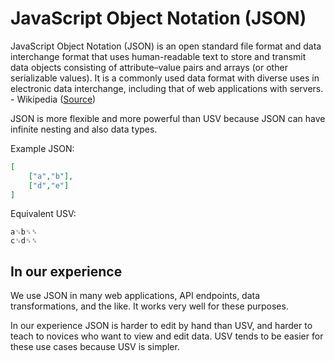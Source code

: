 # JavaScript Object Notation (JSON)

JavaScript Object Notation (JSON) is an open standard file format and data interchange format that uses human-readable text to store and transmit data objects consisting of attribute–value pairs and arrays (or other serializable values). It is a commonly used data format with diverse uses in electronic data interchange, including that of web applications with servers. - Wikipedia ([Source](https://en.wikipedia.org/wiki/JSON))

JSON is more flexible and more powerful than USV because JSON can have infinite nesting and also data types.

Example JSON:

```json
[
    ["a","b"],
    ["d","e"]
]
```

Equivalent USV:

```usv
a␟b␟␞
c␟d␟␞
```

## In our experience

We use JSON in many web applications, API endpoints, data transformations, and the like. It works very well for these purposes.

In our experience JSON is harder to edit by hand than USV, and harder to teach to novices who want to view and edit data. USV tends to be easier for these use cases because USV is simpler.
